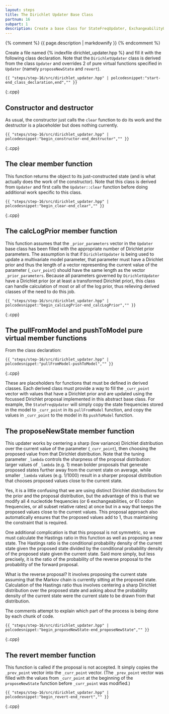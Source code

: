 ```yaml
---
layout: steps
title: The Dirichlet Updater Base Class
partnum: 16
subpart: 1
description: Create a base class for StateFreqUpdater, ExchangeabilityUpdater, and SubsetRelRateUpdater. 
---
```

{% comment %}
{{ page.description | markdownify }}
{% endcomment %}

Create a file named {% indexfile dirichlet_updater.hpp %} and fill it with the following class declaration. Note that the `DirichletUpdater` class is derived from the class `Updater` and overrides 2 of pure virtual functions specified in `Updater` (namely `proposeNewState` and `revert`).
~~~~~~
{{ "steps/step-16/src/dirichlet_updater.hpp" | polcodesnippet:"start-end_class_declaration,end","" }}
~~~~~~
{:.cpp}

## Constructor and destructor

As usual, the constructor just calls the `clear` function to do its work and the destructor is a placeholder but does nothing currently.
~~~~~~
{{ "steps/step-16/src/dirichlet_updater.hpp" | polcodesnippet:"begin_constructor-end_destructor","" }}
~~~~~~
{:.cpp}

## The clear member function

This function returns the object to its just-constructed state (and is what actually does the work of the constructor). Note that this class is derived from `Updater` and first calls the `Updater::clear` function before doing additional work specific to this class.
~~~~~~
{{ "steps/step-16/src/dirichlet_updater.hpp" | polcodesnippet:"begin_clear-end_clear","" }}
~~~~~~
{:.cpp}

## The calcLogPrior member function

This function assumes that the `_prior_parameters` vector in the `Updater` base class has been filled with the appropriate number of Dirichlet prior parameters. The assumption is that if `DirichletUpdater` is being used to update a multivariate model parameter, that parameter must have a Dirichlet prior and thus the length of a vector representing the current value of the parameter (`_curr_point`) should have the same length as the vector `_prior_parameters`. Because all parameters governed by `DirichletUpdater` have a Dirichlet prior (or at least a transformed Dirichlet prior), this class can handle calculation of most or all of the log prior, thus relieving derived classes of the need to do this job.
~~~~~~
{{ "steps/step-16/src/dirichlet_updater.hpp" | polcodesnippet:"begin_calcLogPrior-end_calcLogPrior","" }}
~~~~~~
{:.cpp}

## The pullFromModel and pushToModel pure virtual member functions

From the class declaration:
~~~~~~
{{ "steps/step-16/src/dirichlet_updater.hpp" | polcodesnippet:"pullFromModel-pushToModel","" }}
~~~~~~
{:.cpp}

These are placeholders for functions that must be defined in derived classes. Each derived class must provide a way to fill the `_curr_point` vector with values that have a Dirichlet prior and are updated using the focussed Dirichlet proposal implemented in this abstract base class. For example, the `StateFreqUpdater` will simply copy the state frequencies stored in the model to `_curr_point` in its `pullFromModel` function, and copy the values in `_curr_point` to the model in its `pushToModel` function.

## The proposeNewState member function

This updater works by centering a sharp (low variance) Dirichlet distribution over the current value of the parameter (`_curr_point`), then choosing the proposed value from that Dirichlet distribution. Note that the tuning parameter `_lambda` controls the sharpness of the proposal distribution: larger values of `_lambda` (e.g. 1) mean bolder proposals that generate proposed states further away from the current state on average, while smaller `_lambda` values (e.g. 1/1000) result in a sharper proposal distribution that chooses proposed values close to the current state.

Yes, it is a little confusing that we are using distinct Dirichlet distributions for the prior and the proposal distribution, but the advantage of this is that we modify all 4 nucleotide frequencies (or 6 exchangeabilities, or 61 codon frequencies, or all subset relative rates) at once but in a way that keeps the proposed values close to the current values. This proposal approach also automatically ensures that the proposed values add to 1, thus maintaining the constraint that is required.

One additional complication is that this proposal is not symmetric, so we must calculate the Hastings ratio in this function as well as proposing a new state. The Hastings ratio is the conditional probability density of the current state given the proposed state divided by the conditional probability density of the proposed state given the current state. Said more simply, but less precisely, it is the ratio of the probability of the reverse proposal to the probability of the forward proposal.

What is the reverse proposal? It involves proposing the current state assuming that the Markov chain is currently sitting at the proposed state. Calculation of the Hastings ratio thus involves centering a sharp Dirichlet distribution over the proposed state and asking about the probability density of the current state were the current state to be drawn from that distribution.

The comments attempt to explain which part of the process is being done by each chunk of code.
~~~~~~
{{ "steps/step-16/src/dirichlet_updater.hpp" | polcodesnippet:"begin_proposeNewState-end_proposeNewState","" }}
~~~~~~
{:.cpp}

## The revert member function

This function is called if the proposal is not accepted. It simply copies the `_prev_point` vector into the `_curr_point` vector. (The `_prev_point` vector was filled with the values from `_curr_point` at the beginning of the `proposeNewState` function before `_curr_point` was modified.)
~~~~~~
{{ "steps/step-16/src/dirichlet_updater.hpp" | polcodesnippet:"begin_revert-end_revert","" }}
~~~~~~
{:.cpp}
